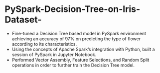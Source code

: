 # PySpark-Decision-Tree-on-Iris-Dataset-
- Fine-tuned a Decision Tree based model in PySpark environment achieving an accuracy of 97% on predicting the type of flower according to its characteristics.
- Using the concepts of Apache Spark’s integration with Python, built a session of PySpark in Jupyter Notebook.
- Performed Vector Assembly, Feature Selections, and Random Split operations in order to further train the Decision Tree model.

